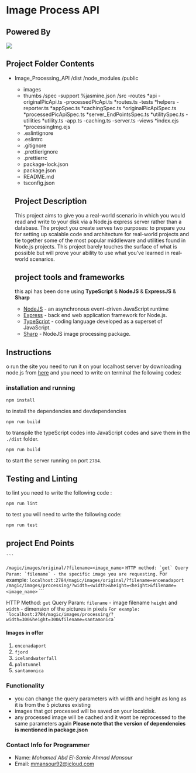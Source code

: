 # Image Process API
## Powered By

![](https://d20vrrgs8k4bvw.cloudfront.net/images/open-graph/udacity.png)



## Project Folder Contents
* Image_Processing_API
  /dist
  /node_modules
  /public
    - images
    - thumbs
  /spec
    -support
        %jasmine.json
  /src
    -routes
        *api
            -originalPicApi.ts
            -processedPicApi.ts
        *routes.ts
    -tests
        *helpers
            -reporter.ts
        *appSpec.ts
        *cachingSpec.ts
        *originalPicApiSpec.ts
        *processedPicApiSpec.ts
        *server_EndPointsSpec.ts
        *utilitySpec.ts
    -utilities
        *utility.ts
    -app.ts
    -caching.ts
    -server.ts
    -views
        *index.ejs
        *processingImg.ejs
  * .eslintignore
  * .eslintrc
  * .gitignore
  * .prettierignore
  * .prettierrc
  * package-lock.json
  * package.json
  * README.md
  * tsconfig.json

  ## Project Description

  This project aims to give you a real-world scenario in which you would read and write to your disk via a Node.js express server rather than a database. The project you create serves two purposes: to prepare you for setting up scalable code and architecture for real-world projects and tie together some of the most popular middleware and utilities found in Node.js projects. This project barely touches the surface of what is possible but will prove your ability to use what you’ve learned in real-world scenarios.


  
  ## project tools and frameworks
    this api has been done using **TypeScript** & **NodeJS** & **ExpressJS** & **Sharp**
  - [NodeJS](https://nodejs.org/en/) - an asynchronous event-driven JavaScript runtime
  - [Express](https://expressjs.com/) - back end web application framework for Node.js.
  - [TypeScript](https://www.typescriptlang.org/) - coding language developed as a superset of JavaScript.
  - [Sharp](https://sharp.pixelplumbing.com/) - NodeJS image processing package.

## Instructions

  o run the site you need to run it on your localhost server by downloading node.js from [here](https://nodejs.org/en/) and you need to write on terminal the following codes:

### installation and running

 ```
npm install 

```
to install the dependencies and devdependencies

 ```
npm run build

```
  to transpile the typeScript codes into JavaScript codes and save them in the `./dist` folder.

 ```
npm run build

```

   to start the server running on port `2784`.

  ## Testing and Linting

 to lint you need to write the following code :

```
npm run lint

```

to test you will need to write the following code:

```
npm run test

```

  ## project End Points
    ```
  `/magic/images/original/?filename=<image_name>`
    ```
  HTTP method: `get`
  Query Param: `filename` - the specific image you are requesting.
        ```
      For example: `localhost:2784/magic/images/original/?filename=encenadaport`
        ```
        ```
  `/magic/images/processing/?width=<width>&height=<height>&filename=<image_name>`
        ```

  HTTP Method: `get`
  Query Param: `filename` - image filename `height` and `width` - dimension of the pictures in pixels
        ```
      For example: `localhost:2784/magic/images/processing/?width=300&height=300&filename=santamonica`
        ```
  #### Images in offer

  1. `encenadaport`
  2. `fjord`
  3. `icelandwaterfall`
  4. `palmtunnel`
  5. `santamonica`

  ### Functionality

  - you can change the query parameters with width and height as long as it is from the 5 pictures existing
  - images that got processed will be saved on your localdisk.
  - any processed image will be cached and it wont be reprocessed to the same parameters again
**Please note that the version of dependencies is mentioned in package.json**

### Contact Info for Programmer
* Name: _Mohamed Abd El-Samie Ahmad Mansour_
* Email: mmansour92@icloud.com  
